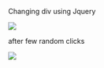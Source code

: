 Changing div using Jquery


![](https://pp.vk.me/c837237/v837237336/21cc2/rONeNZ9b828.jpg)

after few random clicks

![](https://pp.vk.me/c837237/v837237336/21ccc/z1B1q2LBfhg.jpg)
